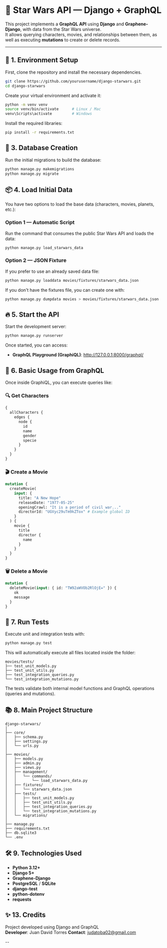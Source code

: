 # 🌌 Star Wars API — Django + GraphQL

This project implements a **GraphQL API** using **Django** and **Graphene-Django**, with data from the Star Wars universe.  
It allows querying characters, movies, and relationships between them, as well as executing **mutations** to create or delete records.

---

## 🚀 1. Environment Setup

First, clone the repository and install the necessary dependencies.

```bash
git clone https://github.com/yourusername/django-starwars.git
cd django-starwars
```

Create your virtual environment and activate it:

```bash
python -m venv venv
source venv/bin/activate      # Linux / Mac
venv\Scripts\activate         # Windows
```

Install the required libraries:

```bash
pip install -r requirements.txt
```

## 🧩 3. Database Creation

Run the initial migrations to build the database:

```bash
python manage.py makemigrations
python manage.py migrate
```

## 📦 4. Load Initial Data

You have two options to load the base data (characters, movies, planets, etc.):

### Option 1 — Automatic Script

Run the command that consumes the public Star Wars API and loads the data:

```bash
python manage.py load_starwars_data
```

### Option 2 — JSON Fixture

If you prefer to use an already saved data file:

```bash
python manage.py loaddata movies/fixtures/starwars_data.json
```

If you don't have the fixtures file, you can create one with:

```bash
python manage.py dumpdata movies > movies/fixtures/starwars_data.json
```

## 🔥 5. Start the API

Start the development server:

```bash
python manage.py runserver
```

Once started, you can access:

- **GraphQL Playground (GraphiQL)**: http://127.0.0.1:8000/graphql/

## 🧠 6. Basic Usage from GraphQL

Once inside GraphiQL, you can execute queries like:

### 🔍 Get Characters

```graphql
{
  allCharacters {
    edges {
      node {
        id
        name
        gender
        specie
      }
    }
  }
}
```

### 🎬 Create a Movie

```graphql
mutation {
  createMovie(
    input: {
      title: "A New Hope"
      releaseDate: "1977-05-25"
      openingCrawl: "It is a period of civil war..."
      directorId: "UGVyc29uTm9kZTox" # Example global ID
    }
  ) {
    movie {
      title
      director {
        name
      }
    }
  }
}
```

### 🗑️ Delete a Movie

```graphql
mutation {
  deleteMovie(input: { id: "TW92aWVOb2RlOjE=" }) {
    ok
    message
  }
}
```

## 🧪 7. Run Tests

Execute unit and integration tests with:

```bash
python manage.py test
```

This will automatically execute all files located inside the folder:

```
movies/tests/
├── test_unit_models.py
├── test_unit_utils.py
├── test_integration_queries.py
└── test_integration_mutations.py
```

The tests validate both internal model functions and GraphQL operations (queries and mutations).

## 📚 8. Main Project Structure

```
django-starwars/
│
├── core/
│   ├── schema.py
│   ├── settings.py
│   └── urls.py
│
├── movies/
│   ├── models.py
│   ├── admin.py
│   ├── views.py
│   ├── management/
│   │   └── commands/
│   │       └── load_starwars_data.py
│   ├── fixtures/
│   │   └── starwars_data.json
│   ├── tests/
│   │   ├── test_unit_models.py
│   │   ├── test_unit_utils.py
│   │   ├── test_integration_queries.py
│   │   └── test_integration_mutations.py
│   └── migrations/
│
├── manage.py
├── requirements.txt
├── db.sqlite3
└── .env
```

## 🛠️ 9. Technologies Used

- **Python 3.12+**
- **Django 5+**
- **Graphene-Django**
- **PostgreSQL** / **SQLite**
- **django-test**
- **python-dotenv**
- **requests**

## ✨ 13. Credits

Project developed using Django and GraphQL  
**Developer**: Juan David Torres
**Contact**: judatoba02@gmail.com

--
